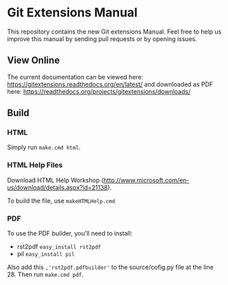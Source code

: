 Git Extensions Manual
=====================
This repository contains the new Git extensions Manual. Feel free to help us improve this manual by sending pull requests
or by opening issues.

View Online
-----------
The current documentation can be viewed here: https://gitextensions.readthedocs.org/en/latest/
and downloaded as PDF here: https://readthedocs.org/projects/gitextensions/downloads/

Build
-----
### HTML
Simply run `make.cmd html`.

### HTML Help Files
Download HTML Help Workshop (http://www.microsoft.com/en-us/download/details.aspx?id=21138).

To build the file, use `makeHTMLHelp.cmd`

### PDF
To use the PDF builder, you'll need to install:

* rst2pdf `easy_install rst2pdf`
* pil `easy_install pil`

Also add this `,'rst2pdf.pdfbuilder'` to the source/cofig.py file at the line 28. Then run `make.cmd pdf`.
